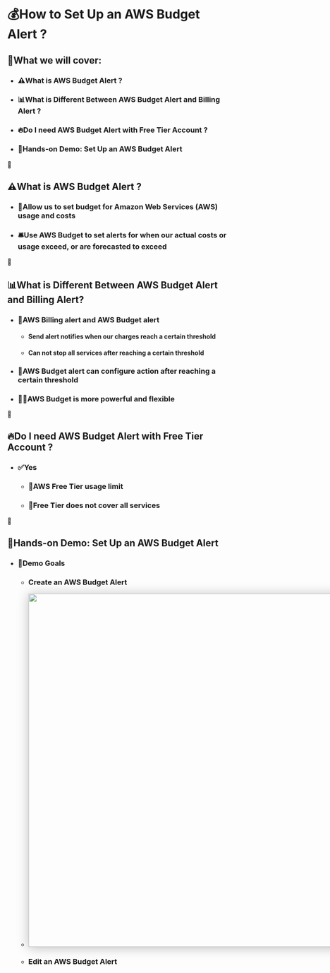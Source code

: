 # **💰How to Set Up an AWS Budget Alert ?**

## **📣What we will cover:**    
- **<h3>⚠️What is AWS Budget Alert ?</h3>** 
   
- **<h3>📊What is Different Between AWS Budget Alert and Billing Alert ?</h3>** 

- **<h3>🔥Do I need AWS Budget Alert with Free Tier Account ?</h3>** 

- **<h3>👋Hands-on Demo: Set Up an AWS Budget Alert</h3>** 
    
📌 


## **⚠️What is AWS Budget Alert ?**

- **<h3>🔔Allow us to set budget for Amazon Web Services (AWS) usage and costs</h3>** 


- **<h3>🛎️Use AWS Budget to set alerts for when our actual costs or usage exceed, or are forecasted to exceed</h3>**
       
📌 

## **📊What is Different Between AWS Budget Alert and Billing Alert?**

- **<h3>📧AWS Billing alert and AWS Budget alert </h3>**
  
  - **<h4>Send alert notifies when our charges reach a certain threshold</h4>** 

  - **<h4>Can not stop all services after reaching a certain threshold</h4>** 

- **<h3>📩AWS Budget alert can configure action after reaching a certain threshold</h3>**
   
- **<h3>🤸‍♂️AWS Budget is more powerful and flexible</h3>**  


📌 

## **🔥Do I need AWS Budget Alert with Free Tier Account ?**

- **<h3>✅Yes</h3>** 
  
   - **<h3>🚧AWS Free Tier usage limit</h3>**
  
   - **<h3>🔧Free Tier does not cover all services</h3>**
  
   
📌 


## **👋Hands-on Demo: Set Up an AWS Budget Alert**
- **<h3>🎯Demo Goals</h3>**
  
  - **<h3>Create an AWS Budget Alert</h3>**
 
  - <div id="wrapper-div" style="box-shadow: 0px 2px 25px rgba(0, 0, 0, .25);  width:fit-content"  width="100%"><image src='./images/email.jpg'   width="800px"> </div>
  
  - **<h3>Edit an AWS Budget Alert</h3>**